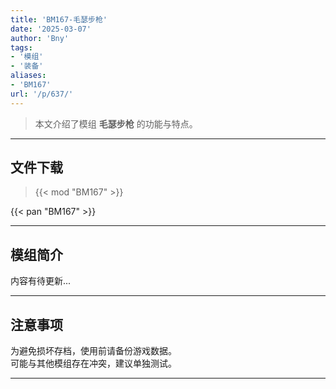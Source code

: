 ```yaml
---
title: 'BM167-毛瑟步枪'
date: '2025-03-07'
author: 'Bny'
tags:
- '模组'
- '装备'
aliases:
- 'BM167'
url: '/p/637/'
---
```


> 本文介绍了模组 **毛瑟步枪** 的功能与特点。

---

## 文件下载  

> {{< mod "BM167" >}}  

{{< pan "BM167" >}}  

---

## 模组简介

>  
内容有待更新...  

---

## 注意事项

>  
为避免损坏存档，使用前请备份游戏数据。  
可能与其他模组存在冲突，建议单独测试。  

---

